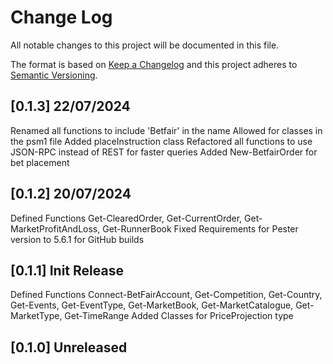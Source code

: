 # Change Log

All notable changes to this project will be documented in this file.

The format is based on [Keep a Changelog](http://keepachangelog.com/)
and this project adheres to [Semantic Versioning](http://semver.org/).

## [0.1.3] 22/07/2024

Renamed all functions to include 'Betfair' in the name
Allowed for classes in the psm1 file
Added placeInstruction class
Refactored all functions to use JSON-RPC instead of REST for faster queries
Added New-BetfairOrder for bet placement

## [0.1.2] 20/07/2024

Defined Functions Get-ClearedOrder, Get-CurrentOrder, Get-MarketProfitAndLoss, Get-RunnerBook
Fixed Requirements for Pester version to 5.6.1 for GitHub builds

## [0.1.1] Init Release

Defined Functions Connect-BetFairAccount, Get-Competition, Get-Country, Get-Events, Get-EventType, Get-MarketBook, Get-MarketCatalogue, Get-MarketType, Get-TimeRange
Added Classes for PriceProjection type

## [0.1.0] Unreleased
